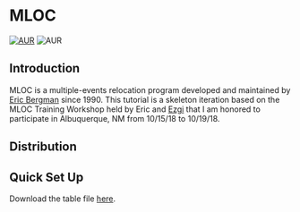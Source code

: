 # MLOC

[![AUR](https://img.shields.io/aur/license/yaourt.svg)](https://www.gnu.org/licenses/gpl-3.0.en.html)
![AUR](https://img.shields.io/badge/version-v10.4.5-green.svg)



## Introduction

MLOC is a multiple-events relocation program developed and maintained by [Eric Bergman](https://www.researchgate.net/profile/Eric_Bergman2) since 1990. This tutorial is a skeleton iteration based on the MLOC Training Workshop held by Eric and [Ezgi](https://inside.mines.edu/~ekarasoz/) that I am honored to participate in Albuquerque, NM from 10/15/18 to 10/19/18.

## Distribution



## Quick Set Up

Download the table file [here](https://drive.google.com/drive/folders/15Vr0Gi_0WSK73DNHGmBA49EgFkn84YZl?usp=sharing).